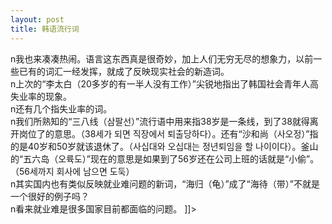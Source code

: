 ```yaml
---
layout: post
title: 韩语流行词
---
```


<p>n我也来凑凑热闹。语言这东西真是很奇妙，加上人们无穷无尽的想象力，以前一些已有的词汇一经发挥，就成了反映现实社会的新造词。<br />n上次的“李太白（20多岁的有一半人没有工作）”尖锐地指出了韩国社会青年人高失业率的现象。<br />n还有几个指失业率的词。<br />n我们所熟知的“三八线（삼팔선）”流行语中用来指38岁是一条线，到了38就得离开岗位了的意思。（38세가 되면 직장에서 퇴출당하다）。还有“沙和尚（사오정）”指的是40岁和50岁就该退休了。（사십대와 오십대는 정년퇴임을 할 나이이다）。釜山的“五六岛（오륙도）”现在的意思是如果到了56岁还在公司上班的话就是“小偷”。（56세까지 회사에 남으면 도둑）<br />n其实国内也有类似反映就业难问题的新词，“海归（龟）”成了“海待（带）”不就是一个很好的例子吗？<br />n看来就业难是很多国家目前都面临的问题。 ]]&gt;</p>


